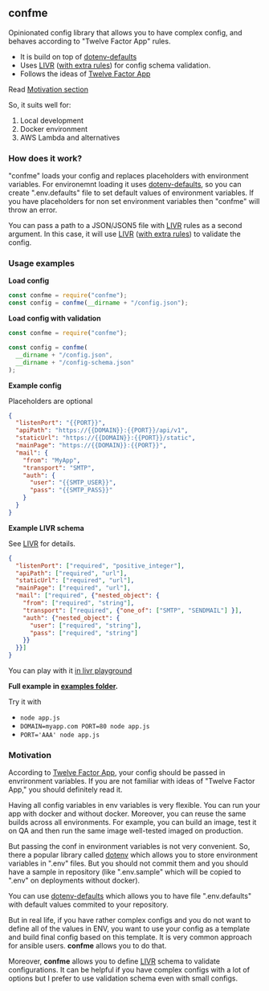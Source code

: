 ## confme

Opinionated config library that allows you to have complex config, and behaves according to "Twelve Factor App" rules.

- It is build on top of [dotenv-defaults](https://www.npmjs.com/package/dotenv-defaults)
- Uses [LIVR](https://www.npmjs.com/package/livr) ([with extra rules](https://www.npmjs.com/package/livr-extra-rules)) for config schema validation.
- Follows the ideas of [Twelve Factor App](https://12factor.net/config)

Read [Motivation section](#motivation)

So, it suits well for:

1. Local development
2. Docker environment
3. AWS Lambda and alternatives 

### How does it work?

"confme" loads your config and replaces placeholders with environment variables. For environemnt loading it uses [dotenv-defaults](https://www.npmjs.com/package/dotenv-defaults), so you can create ".env.defaults" file to set default values of environment variables. If you have placeholders for non set environment variables then "confme" will throw an error.

You can pass a path to a JSON/JSON5 file with [LIVR](https://www.npmjs.com/package/livr) rules as a second argument. In this case, it will use [LIVR](https://www.npmjs.com/package/livr) ([with extra rules](https://www.npmjs.com/package/livr-extra-rules)) to validate the config.

### Usage examples

**Load config**

```javascript
const confme = require("confme");
const config = confme(__dirname + "/config.json");
```

**Load config with validation**

```javascript
const confme = require("confme");

const config = confme(
  __dirname + "/config.json",
  __dirname + "/config-schema.json"
);
```

**Example config**

Placeholders are optional

```json
{
  "listenPort": "{{PORT}}",
  "apiPath": "https://{{DOMAIN}}:{{PORT}}/api/v1",
  "staticUrl": "https://{{DOMAIN}}:{{PORT}}/static",
  "mainPage": "https://{{DOMAIN}}:{{PORT}}",
  "mail": {
    "from": "MyApp",
    "transport": "SMTP",
    "auth": {
      "user": "{{SMTP_USER}}",
      "pass": "{{SMTP_PASS}}"
    }
  }
}
```

**Example LIVR schema**

See [LIVR](https://www.npmjs.com/package/livr) for details.

```json
{
  "listenPort": ["required", "positive_integer"],
  "apiPath": ["required", "url"],
  "staticUrl": ["required", "url"],
  "mainPage": ["required", "url"],
  "mail": ["required", {"nested_object": {
    "from": ["required", "string"],
    "transport": ["required", {"one_of": ["SMTP", "SENDMAIL"] }],
    "auth": {"nested_object": {
      "user": ["required", "string"],
      "pass": ["required", "string"]
    }}
  }}]
}
```
You can play with it [in livr playground](http://webbylab.github.io/livr-playground/#%7B%22rules%22%3A%22%7B%5Cn%20%20%5C%22listenPort%5C%22%3A%20%5B%5C%22required%5C%22%2C%20%5C%22positive_integer%5C%22%5D%2C%5Cn%20%20%5C%22apiPath%5C%22%3A%20%5B%5C%22required%5C%22%2C%20%5C%22url%5C%22%5D%2C%5Cn%20%20%5C%22staticUrl%5C%22%3A%20%5B%5C%22required%5C%22%2C%20%5C%22url%5C%22%5D%2C%5Cn%20%20%5C%22mainPage%5C%22%3A%20%5B%5C%22required%5C%22%2C%20%5C%22url%5C%22%5D%2C%5Cn%20%20%5C%22mail%5C%22%3A%20%5B%5C%22required%5C%22%2C%20%7B%5C%22nested_object%5C%22%3A%20%7B%5Cn%20%20%20%5C%22from%5C%22%3A%20%5B%5C%22required%5C%22%2C%20%5C%22string%5C%22%5D%2C%5Cn%20%20%20%5C%22transport%5C%22%3A%20%5B%5C%22required%5C%22%2C%20%7B%5C%22one_of%5C%22%3A%20%5B%5C%22SMTP%5C%22%2C%20%5C%22SENDMAIL%5C%22%5D%7D%5D%2C%5Cn%20%20%20%20%5C%22auth%5C%22%3A%20%7B%5C%22nested_object%5C%22%3A%20%7B%5Cn%20%20%20%20%20%20%5C%22user%5C%22%3A%20%5B%5C%22required%5C%22%2C%20%5C%22string%5C%22%5D%2C%5Cn%20%20%20%20%20%20%5C%22pass%5C%22%3A%20%5B%5C%22required%5C%22%2C%20%5C%22string%5C%22%5D%5Cn%20%20%20%20%7D%7D%5Cn%20%20%7D%7D%5D%5Cn%7D%22%2C%22data%22%3A%22%7B%20%5Cn%20%20listenPort%3A%203000%2C%5Cn%20%20apiPath%3A%20'https%3A%2F%2Flocalhost%3A3000%2Fapi%2Fv1'%2C%5Cn%20%20staticUrl%3A%20'https%3A%2F%2Flocalhost%3A3000%2Fstatic'%2C%5Cn%20%20mainPage%3A%20'https%3A%2F%2Flocalhost%3A3000'%2C%5Cn%20%20mail%3A%20%7B%20from%3A%20'MyApp'%2C%5Cn%20%20%20%20%20transport%3A%20'SMTP'%2C%5Cn%20%20%20%20%20auth%3A%20%7B%20%5Cn%20%20%20%20%20%20%20%20user%3A%20'user'%2C%20%5Cn%20%20%20%20%20%20%20%20pass%3A%20'password'%20%5Cn%20%20%20%20%20%20%7D%20%5Cn%20%20%20%7D%20%5Cn%7D%5Cn%22%7D) 

**Full example in [examples folder](./examples).**

Try it with

- `node app.js`
- `DOMAIN=myapp.com PORT=80 node app.js`
- `PORT='AAA' node app.js`


### Motivation

According to [Twelve Factor App](https://12factor.net/config), your config should be passed in envrironment variables. If you are not familiar with ideas of "Twelve Factor App," you should definitely read it.

Having all config variables in env variables is very flexible. You can run your app with docker and without docker. Moreover, you can reuse the same builds across all environments. For example, you can build an image, test it on QA and then run the same image well-tested imaged on production.  

But passing the conf in environment variables is not very convenient. So, there a popular library called [dotenv](dotenv) which allows you to store environment variables in ".env" files. But you should not commit them and you should have a sample in repository (like ".env.sample" which will be copied to ".env" on deployments without docker).

You can use [dotenv-defaults](https://www.npmjs.com/package/dotenv-defaults) which allows you to have file ".env.defaults" with default values commited to your repository. 

But in real life, if you have rather complex configs and you do not want to define all of the values in ENV, you want to use your config as a template and build final config based on this template. It is very common approach for ansible users. **confme** allows you to do that.

Moreover, **confme** allows you to define [LIVR](http://livr-spec.org/) schema to validate configurations. It can be helpful if you have complex configs with a lot of options but I prefer to use validation schema even with small configs.
